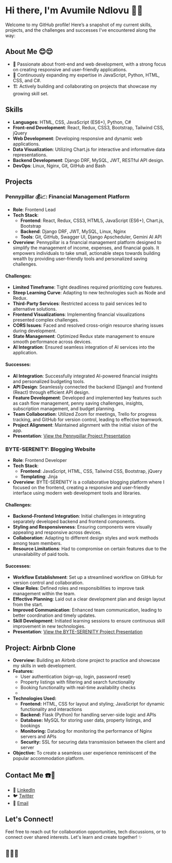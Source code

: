# Hi there, I'm Avumile Ndlovu 👋🐘

Welcome to my GitHub profile! Here’s a snapshot of my current skills,  projects, and the challenges and successes I've encountered along the way:

## About Me 😊😌
- 👀 Passionate about front-end and web development, with a strong focus on creating responsive and user-friendly applications.
- 🌱 Continuously expanding my expertise in JavaScript, Python, HTML, CSS, and C#.
- 🏗️ Actively building and collaborating on projects that showcase my growing skill set.

## Skills
- **Languages**: HTML, CSS, JavaScript (ES6+), Python, C#
- **Front-end Development**: React, Redux, CSS3, Bootstrap, Tailwind CSS, jQuery
- **Web Development**: Developing responsive and dynamic web applications.
- **Data Visualization**: Utilizing Chart.js for interactive and informative data representations.
- **Backend Development**: Django DRF, MySQL, JWT, RESTful API design.
- **DevOps**: Linux, Nginx, Git, GitHub and Bash

## Projects

### **Pennypillar 💰📈: Financial Management Platform**
- **Role**: Frontend Lead
- **Tech Stack**:
  - **Frontend**: React, Redux, CSS3, HTML5, JavaScript (ES6+), Chart.js, Bootstrap
  - **Backend**: Django DRF, JWT, MySQL, Linux, Nginx
  - **Tools**: Git, GitHub, Swagger UI, Django Apscheduler, Gemini AI API
- **Overview**: Pennypillar is a financial management platform designed to simplify the management of income, expenses, and financial goals. It empowers individuals to take small, actionable steps towards building wealth by providing user-friendly tools and personalized saving challenges.

#### Challenges:
- **Limited Timeframe**: Tight deadlines required prioritizing core features.
- **Steep Learning Curve**: Adapting to new technologies such as Node and Redux.
- **Third-Party Services**: Restricted access to paid services led to alternative solutions.
- **Frontend Visualizations**: Implementing financial visualizations presented complex challenges.
- **CORS Issues**: Faced and resolved cross-origin resource sharing issues during development.
- **State Management**: Optimized Redux state management to ensure smooth performance across devices.
- **AI Integration**: Ensured seamless integration of AI services into the application.

#### Successes:
- **AI Integration**: Successfully integrated AI-powered financial insights and personalized budgeting tools.
- **API Design**: Seamlessly connected the backend (Django) and frontend (React) through efficient API design.
- **Feature Development**: Developed and implemented key features such as cash flow management, penny saving challenges, insights, subscription management, and budget planning.
- **Team Collaboration**: Utilized Zoom for meetings, Trello for progress tracking, and GitHub for version control, leading to effective teamwork.
- **Project Alignment**: Maintained alignment with the initial vision of the app.
- **Presentation**: [View the Pennypillar Project Presentation](https://docs.google.com/presentation/d/1QOxK34YevH53fiZm1C32BZXm0tKmTCpii5Ru3Xb1DIA/edit?usp=drivesdk)

### **BYTE-SERENITY: Blogging Website**
- **Role**: Frontend Developer
- **Tech Stack**:
  - **Frontend**: JavaScript, HTML, CSS, Tailwind CSS, Bootstrap, jQuery
  - **Templating**: Jinja
- **Overview**: BYTE-SERENITY is a collaborative blogging platform where I focused on the frontend, creating a responsive and user-friendly interface using modern web development tools and libraries.

#### Challenges:
- **Backend-Frontend Integration**: Initial challenges in integrating separately developed backend and frontend components.
- **Styling and Responsiveness**: Ensuring components were visually appealing and responsive across devices.
- **Collaboration**: Adapting to different design styles and work methods among team members.
- **Resource Limitations**: Had to compromise on certain features due to the unavailability of paid tools.

#### Successes:
- **Workflow Establishment**: Set up a streamlined workflow on GitHub for version control and collaboration.
- **Clear Roles**: Defined roles and responsibilities to improve task management within the team.
- **Effective Planning**: Laid out a clear development plan and design layout from the start.
- **Improved Communication**: Enhanced team communication, leading to better coordination and timely updates.
- **Skill Development**: Initiated learning sessions to ensure continuous skill improvement in new technologies.
- **Presentation**: [View the BYTE-SERENITY Project Presentation](https://1drv.ms/p/s!Ah2Rv1aubk4RhVUlDxrdqGlFuaOe)


## Project: Airbnb Clone
- **Overview:** Building an Airbnb clone project to practice and showcase my skills in web development.
- **Features:**
  - User authentication (sign-up, login, password reset)
  - Property listings with filtering and search functionality
  - Booking functionality with real-time availability checks
  - 
- **Technologies Used:**
  - **Frontend:** HTML, CSS for layout and styling; JavaScript for dynamic functionality and interactions
  - **Backend:** Flask (Python) for handling server-side logic and APIs
  - **Database:** MySQL for storing user data, property listings, and bookings
  - **Monitoring:** Datadog for monitoring the performance of Nginx servers and APIs
  - **Security:** SSL for securing data transmission between the client and server
- **Objective:** To create a seamless user experience reminiscent of the popular accommodation platform.
  
## Contact Me ☎️📧
- 📎 [LinkedIn](https://www.linkedin.com/in/aevy21)
- 🐦 [Twitter](https://twitter.com/ndlovuavue)
- 📧 [Email](mailto:avumileee@gmail.com)

## Let's Connect!
Feel free to reach out for collaboration opportunities, tech discussions, or to connect over shared interests. Let's learn and create together! ✨


 ## 💫💫💫
